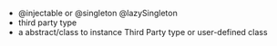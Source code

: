 - @injectable or @singleton @lazySingleton
- third party type
- a abstract/class to instance Third Party type or user-defined class
